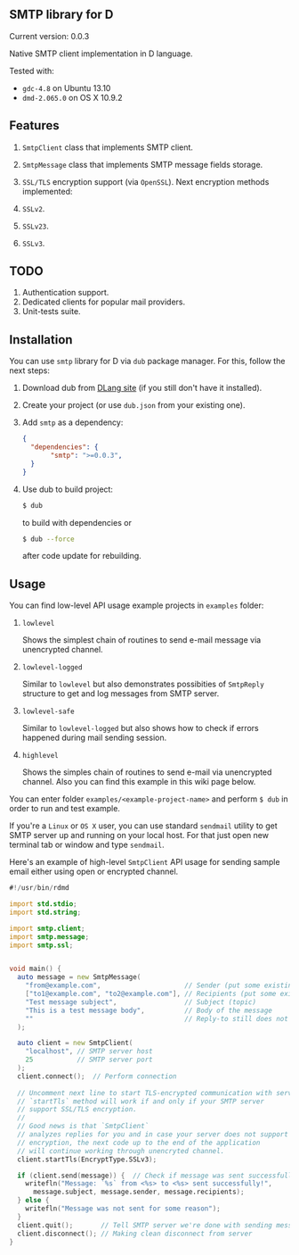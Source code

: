 ## SMTP library for D

Current version: 0.0.3

Native SMTP client implementation in D language.

Tested with:
 * `gdc-4.8` on Ubuntu 13.10
 * `dmd-2.065.0` on OS X 10.9.2

## Features

 1. `SmtpClient` class that implements SMTP client.
 2. `SmtpMessage` class that implements SMTP message fields storage.
 3. `SSL/TLS` encryption support (via `OpenSSL`). Next encryption methods implemented:
   
   1. `SSLv2`.
   2. `SSLv23`.
   3. `SSLv3`.

## TODO

 1. Authentication support.
 2. Dedicated clients for popular mail providers.
 3. Unit-tests suite.
 
## Installation

You can use `smtp` library for D via `dub` package manager.
For this, follow the next steps:
 
 1. Download dub from [DLang site](http://code.dlang.org) (if you still don't have it installed).
 2. Create your project (or use `dub.json` from your existing one).
 3. Add `smtp` as a dependency:

     ```JSON
     {
       "dependencies": {
       		"smtp": ">=0.0.3",
       }
     }
     ```
 4. Use dub to build project:

     ```bash
     $ dub
     ```
     to build with dependencies or 
     ```bash
     $ dub --force
     ```
     after code update for rebuilding.

## Usage

You can find low-level API usage example projects in `examples` folder:

 1. `lowlevel`
    
    Shows the simplest chain of routines to send e-mail message via
    unencrypted channel.
 
 2. `lowlevel-logged`
    
    Similar to `lowlevel` but also demonstrates possibities of `SmtpReply`
    structure to get and log messages from SMTP server.
 
 3. `lowlevel-safe`
    
    Similar to `lowlevel-logged` but also shows how to check if errors
    happened during mail sending session.
 
 4. `highlevel`

    Shows the simples chain of routines to send e-mail via unencrypted channel.
    Also you can find this example in this wiki page below.

You can enter folder `examples/<example-project-name>` and perform `$ dub` in order
to run and test example.

If you're a `Linux` or `OS X` user, you can use standard `sendmail` utility
to get SMTP server up and running on your local host. For that just open
new terminal tab or window and type `sendmail`.

Here's an example of high-level `SmtpClient` API usage for sending sample email
either using open or encrypted channel.

```D
#!/usr/bin/rdmd

import std.stdio;
import std.string;

import smtp.client;
import smtp.message;
import smtp.ssl;


void main() {
  auto message = new SmtpMessage(
    "from@example.com",                     // Sender (put some existing address here)
    ["to1@example.com", "to2@example.com"], // Recipients (put some existing addresses here)
    "Test message subject",                 // Subject (topic)
    "This is a test message body",          // Body of the message
    ""                                      // Reply-to still does not work
  );

  auto client = new SmtpClient(
    "localhost", // SMTP server host
    25           // SMTP server port
  ); 
  client.connect();  // Perform connection
  
  // Uncomment next line to start TLS-encrypted communication with server
  // `startTls` method will work if and only if your SMTP server
  // support SSL/TLS encryption.
  // 
  // Good news is that `SmtpClient`
  // analyzes replies for you and in case your server does not support
  // encryption, the next code up to the end of the application
  // will continue working through unencryted channel.
  client.startTls(EncryptType.SSLv3);

  if (client.send(message)) {  // Check if message was sent successfully
    writefln("Message: `%s` from <%s> to <%s> sent successfully!",
      message.subject, message.sender, message.recipients);
  } else {
    writefln("Message was not sent for some reason");
  }
  client.quit();       // Tell SMTP server we're done with sending messages
  client.disconnect(); // Making clean disconnect from server
}
```